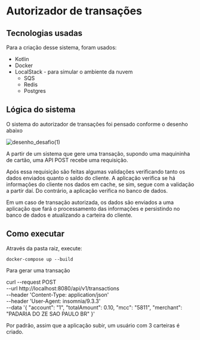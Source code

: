 # Autorizador de transações

## Tecnologias usadas

Para a criação desse sistema, foram usados:
- Kotlin
- Docker
- LocalStack - para simular o ambiente da nuvem
  - SQS
  - Redis
  - Postgres


## Lógica do sistema

O sistema do autorizador de transações foi pensado conforme o desenho abaixo

![desenho_desafio(1)](https://github.com/user-attachments/assets/6fd8f5bc-f50b-448d-bd7b-418acd6d29f1)



A partir de um sistema que gere uma transação, supondo uma maquininha de cartão, uma API POST recebe uma requisição.

Após essa requisição são feitas algumas validações verificando tanto os dados enviados quanto o saldo do cliente. A aplicação verifica se há informações do cliente nos dados em cache, se sim, segue com a validação a partir daí.
Do contrário, a aplicação verifica no banco de dados.

Em um caso de transação autorizada, os dados são enviados a uma aplicação que fará o processamento das informações  e persistindo no banco de dados e atualizando a carteira do cliente.

## Como executar
Através da pasta raiz, execute:

`docker-compose up --build`

Para gerar uma transação

curl --request POST \
  --url http://localhost:8080/api/v1/transactions \
  --header 'Content-Type: application/json' \
  --header 'User-Agent: insomnia/9.3.3' \
  --data '{
	"account": "1",
	"totalAmount": 0.10,
	"mcc": "5811",
	"merchant": "PADARIA DO ZE               SAO PAULO BR"
}'

Por padrão, assim que a aplicação subir, um usuário com 3 carteiras é criado.
